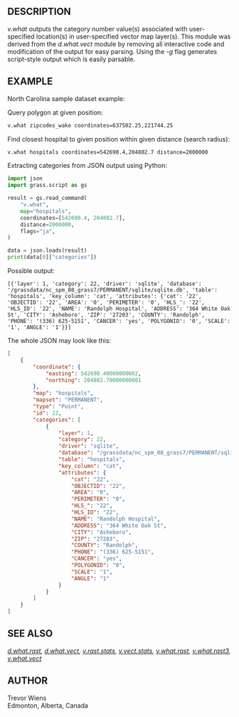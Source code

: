 ## DESCRIPTION

*v.what* outputs the category number value(s) associated with
user-specified location(s) in user-specified vector map layer(s). This
module was derived from the *d.what.vect* module by removing all
interactive code and modification of the output for easy parsing. Using
the *-g* flag generates script-style output which is easily parsable.

## EXAMPLE

North Carolina sample dataset example:

Query polygon at given position:

```sh
v.what zipcodes_wake coordinates=637502.25,221744.25
```

Find closest hospital to given position within given distance (search
radius):

```sh
v.what hospitals coordinates=542690.4,204802.7 distance=2000000
```

Extracting categories from JSON output using Python:

```python
import json
import grass.script as gs

result = gs.read_command(
    "v.what",
    map="hospitals",
    coordinates=[542690.4, 204802.7],
    distance=2000000,
    flags="ja",
)

data = json.loads(result)
print(data[0]["categories"])
```

Possible output:

```text
[{'layer': 1, 'category': 22, 'driver': 'sqlite', 'database': '/grassdata/nc_spm_08_grass7/PERMANENT/sqlite/sqlite.db', 'table': 'hospitals', 'key_column': 'cat', 'attributes': {'cat': '22', 'OBJECTID': '22', 'AREA': '0', 'PERIMETER': '0', 'HLS_': '22', 'HLS_ID': '22', 'NAME': 'Randolph Hospital', 'ADDRESS': '364 White Oak St', 'CITY': 'Asheboro', 'ZIP': '27203', 'COUNTY': 'Randolph', 'PHONE': '(336) 625-5151', 'CANCER': 'yes', 'POLYGONID': '0', 'SCALE': '1', 'ANGLE': '1'}}]
```

The whole JSON may look like this:

```json
[
    {
        "coordinate": {
            "easting": 542690.40000000002,
            "northing": 204802.70000000001
        },
        "map": "hospitals",
        "mapset": "PERMANENT",
        "type": "Point",
        "id": 22,
        "categories": [
            {
                "layer": 1,
                "category": 22,
                "driver": "sqlite",
                "database": "/grassdata/nc_spm_08_grass7/PERMANENT/sqlite/sqlite.db",
                "table": "hospitals",
                "key_column": "cat",
                "attributes": {
                    "cat": "22",
                    "OBJECTID": "22",
                    "AREA": "0",
                    "PERIMETER": "0",
                    "HLS_": "22",
                    "HLS_ID": "22",
                    "NAME": "Randolph Hospital",
                    "ADDRESS": "364 White Oak St",
                    "CITY": "Asheboro",
                    "ZIP": "27203",
                    "COUNTY": "Randolph",
                    "PHONE": "(336) 625-5151",
                    "CANCER": "yes",
                    "POLYGONID": "0",
                    "SCALE": "1",
                    "ANGLE": "1"
                }
            }
        ]
    }
]
```

## SEE ALSO

*[d.what.rast](d.what.rast.md), [d.what.vect](d.what.vect.md),
[v.rast.stats](v.rast.stats.md), [v.vect.stats](v.vect.stats.md),
[v.what.rast](v.what.rast.md), [v.what.rast3](v.what.rast3.md),
[v.what.vect](v.what.vect.md)*

## AUTHOR

Trevor Wiens  
Edmonton, Alberta, Canada
